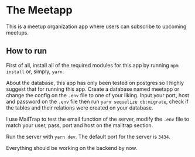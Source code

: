 # The Meetapp

This is a meetup organization app where users can subscribe to upcoming meetups.

## How to run

First of all, install all of the required modules for this app by running `npm install` or, simply, `yarn`.

About the database, this app has only been tested on postgres so I highly suggest that for running this app. Create a database named
meetapp or change the config on the `.env` file to one of your liking.
Input your port, host and password on the `.env` file then run `yarn sequelize db:migrate`, check if the tables and their relations were
created on your database.

I use MailTrap to test the email function of the server, modify the `.env` file to match your user, pass, port and host
on the mailtrap section.

Run the server with `yarn dev`. The default port for the server is `3434`.


Everything should be working on the backend by now.
